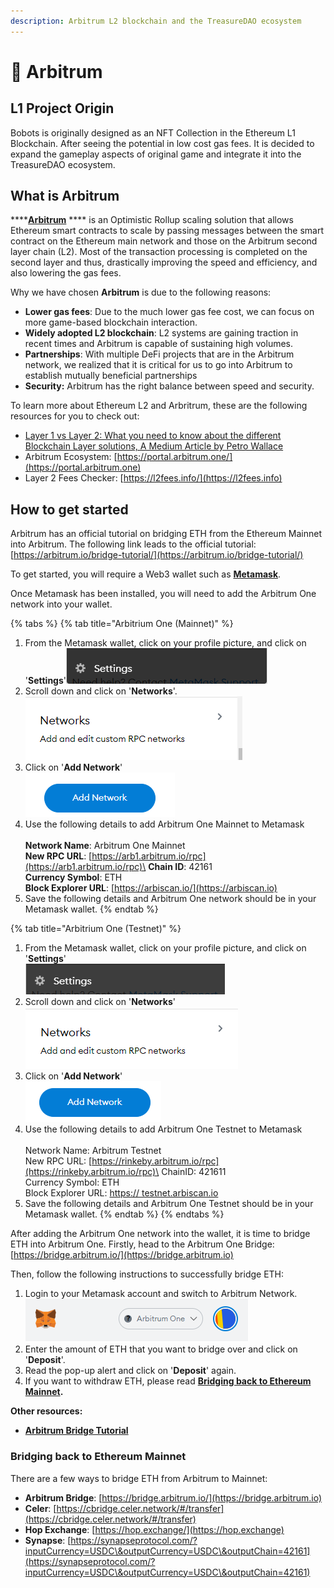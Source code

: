 ```yaml
---
description: Arbitrum L2 blockchain and the TreasureDAO ecosystem
---
```


# 🚧 Arbitrum

## L1 Project Origin

Bobots is originally designed as an NFT Collection in the Ethereum L1 Blockchain. After seeing the potential in low cost gas fees. It is decided to expand the gameplay aspects of original game and integrate it into the TreasureDAO ecosystem.

## **What is Arbitrum**

****[**Arbitrum**](https://arbitrum.io) **** is an Optimistic Rollup scaling solution that allows Ethereum smart contracts to scale by passing messages between the smart contract on the Ethereum main network and those on the Arbitrum second layer chain (L2). Most of the transaction processing is completed on the second layer and thus, drastically improving the speed and efficiency, and also lowering the gas fees.

Why we have chosen **Arbitrum** is due to the following reasons:

* **Lower gas fees**: Due to the much lower gas fee cost, we can focus on more game-based blockchain interaction.
* **Widely adopted L2 blockchain**: L2 systems are gaining traction in recent times and Arbitrum is capable of sustaining high volumes.&#x20;
* **Partnerships**: With multiple DeFi projects that are in the Arbitrum network, we realized that it is critical for us to go into Arbitrum to establish mutually beneficial partnerships
* **Security:** Arbitrum has the right balance between speed and security.

To learn more about Ethereum L2 and Arbritrum, these are the following resources for you to check out:&#x20;

* [Layer 1 vs Layer 2: What you need to know about the different Blockchain Layer solutions, A Medium Article by Petro Wallace](https://medium.com/the-capital/layer-1-vs-layer-2-what-you-need-to-know-about-different-blockchain-layer-solutions-69f91904ce40)
* Arbitrum Ecosystem: [https://portal.arbitrum.one/](https://portal.arbitrum.one)
* Layer 2 Fees Checker: [https://l2fees.info/](https://l2fees.info)

## **How to get started**

Arbitrum has an official tutorial on bridging ETH from the Ethereum Mainnet into Arbitrum. The following link leads to the official tutorial: [https://arbitrum.io/bridge-tutorial/](https://arbitrum.io/bridge-tutorial/)

To get started, you will require a Web3 wallet such as [**Metamask**](https://metamask.io).&#x20;

Once Metamask has been installed, you will need to add the Arbitrum One network into your wallet.&#x20;

{% tabs %}
{% tab title="Arbitrium One (Mainnet)" %}
1. From the Metamask wallet, click on your profile picture, and click on '**Settings**'![](<../.gitbook/assets/image (5).png>)
2. Scroll down and click on '**Networks**'.\
   ![](<../.gitbook/assets/image (2).png>)
3. Click on '**Add Network**' \
   ![](<../.gitbook/assets/image (2) (1).png>)
4. Use the following details to add Arbitrum One Mainnet to Metamask \
   \
   **Network Name**: Arbitrum One Mainnet \
   **New RPC URL**: [https://arb1.arbitrum.io/rpc](https://arb1.arbitrum.io/rpc)\
   **Chain ID**: 42161\
   **Currency Symbol**: ETH\
   **Block Explorer URL**: [https://arbiscan.io/](https://arbiscan.io)
5. Save the following details and Arbitrum One network should be in your Metamask wallet.
{% endtab %}

{% tab title="Arbitrium One (Testnet)" %}
1. From the Metamask wallet, click on your profile picture, and click on '**Settings**' \
   ![](<../.gitbook/assets/image (6).png>)
2. Scroll down and click on '**Networks**'\
   ![](../.gitbook/assets/image.png)
3. Click on '**Add Network**'\
   ![](<../.gitbook/assets/image (1).png>)
4. Use the following details to add Arbitrum One Testnet to Metamask \
   \
   Network Name: Arbitrum Testnet \
   New RPC URL: [https://rinkeby.arbitrum.io/rpc](https://rinkeby.arbitrum.io/rpc)\
   ChainID: 421611\
   Currency Symbol: ETH \
   Block Explorer URL: [https:// testnet.arbiscan.io](https://testnet.arbiscan.io)
5. Save the following details and Arbitrum One Testnet should be in your Metamask wallet.
{% endtab %}
{% endtabs %}

After adding the Arbitrum One network into the wallet, it is time to bridge ETH into Arbitrum One. Firstly, head to the Arbitrum One Bridge: [https://bridge.arbitrum.io/](https://bridge.arbitrum.io)

Then, follow the following instructions to successfully bridge ETH:&#x20;

1. Login to your Metamask account and switch to Arbitrum Network. \
   ![](<../.gitbook/assets/image (4).png>)
2. Enter the amount of ETH that you want to bridge over and click on '**Deposit**'.&#x20;
3. Read the pop-up alert and click on '**Deposit**' again.
4. If you want to withdraw ETH, please read [**Bridging back to Ethereum Mainnet**](arbitrum.md#how-to-get-started-1)**.**

**Other resources:**&#x20;

* ****[**Arbitrum Bridge Tutorial**](https://medium.com/wardenofficial/arbitrum-bridge-tutorial-9ad648b27b58)****

### **Bridging back to Ethereum Mainnet**

There are a few ways to bridge ETH from Arbitrum to Mainnet:&#x20;

* **Arbitrum Bridge**: [https://bridge.arbitrum.io/](https://bridge.arbitrum.io)
* **Celer**: [https://cbridge.celer.network/#/transfer](https://cbridge.celer.network/#/transfer)
* **Hop Exchange**: [https://hop.exchange/](https://hop.exchange)
* **Synapse**: [https://synapseprotocol.com/?inputCurrency=USDC\&outputCurrency=USDC\&outputChain=42161](https://synapseprotocol.com/?inputCurrency=USDC\&outputCurrency=USDC\&outputChain=42161)
